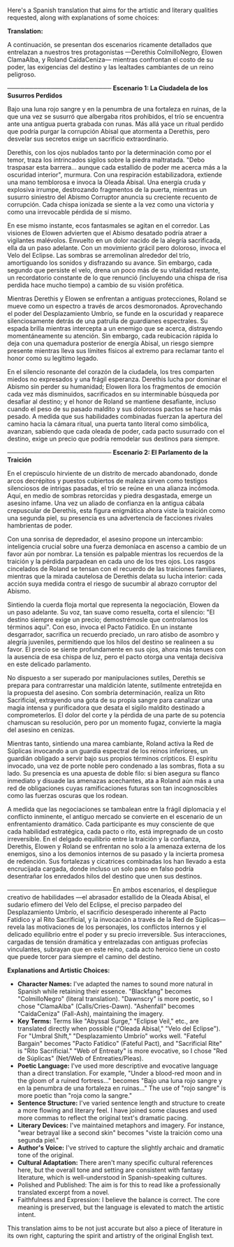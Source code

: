 Here's a Spanish translation that aims for the artistic and literary qualities requested, along with explanations of some choices:

**Translation:**

A continuación, se presentan dos escenarios ricamente detallados que entrelazan a nuestros tres protagonistas —Derethis ColmilloNegro, Elowen ClamaAlba, y Roland CaídaCeniza— mientras confrontan el costo de su poder, las exigencias del destino y las lealtades cambiantes de un reino peligroso.

────────────────────────
**Escenario 1: La Ciudadela de los Susurros Perdidos**

Bajo una luna rojo sangre y en la penumbra de una fortaleza en ruinas, de la que una vez se susurró que albergaba ritos prohibidos, el trío se encuentra ante una antigua puerta grabada con runas. Más allá yace un ritual perdido que podría purgar la corrupción Abisal que atormenta a Derethis, pero desvelar sus secretos exige un sacrificio extraordinario.

Derethis, con los ojos nublados tanto por la determinación como por el temor, traza los intrincados sigilos sobre la piedra maltratada. "Debo traspasar esta barrera... aunque cada estallido de poder me acerca más a la oscuridad interior", murmura. Con una respiración estabilizadora, extiende una mano temblorosa e invoca la Oleada Abisal. Una energía cruda y explosiva irrumpe, destrozando fragmentos de la puerta, mientras un susurro siniestro del Abismo Corruptor anuncia su creciente recuento de corrupción. Cada chispa ionizada se siente a la vez como una victoria y como una irrevocable pérdida de sí mismo.

En ese mismo instante, ecos fantasmales se agitan en el corredor. Las visiones de Elowen advierten que el Abismo desatado podría atraer a vigilantes malévolos. Envuelto en un dolor nacido de la alegría sacrificada, ella da un paso adelante. Con un movimiento grácil pero doloroso, invoca el Velo del Eclipse. Las sombras se arremolinan alrededor del trío, amortiguando los sonidos y disfrazando su avance. Sin embargo, cada segundo que persiste el velo, drena un poco más de su vitalidad restante, un recordatorio constante de lo que renunció (incluyendo una chispa de risa perdida hace mucho tiempo) a cambio de su visión profética.

Mientras Derethis y Elowen se enfrentan a antiguas protecciones, Roland se mueve como un espectro a través de arcos desmoronados. Aprovechando el poder del Desplazamiento Umbrío, se funde en la oscuridad y reaparece silenciosamente detrás de una patrulla de guardianes espectrales. Su espada brilla mientras intercepta a un enemigo que se acerca, distrayendo momentáneamente su atención. Sin embargo, cada reubicación rápida lo deja con una quemadura posterior de energía Abisal, un riesgo siempre presente mientras lleva sus límites físicos al extremo para reclamar tanto el honor como su legítimo legado.

En el silencio resonante del corazón de la ciudadela, los tres comparten miedos no expresados y una frágil esperanza. Derethis lucha por dominar el Abismo sin perder su humanidad; Elowen llora los fragmentos de emoción cada vez más disminuidos, sacrificados en su interminable búsqueda por desafiar al destino; y el honor de Roland se mantiene desafiante, incluso cuando el peso de su pasado maldito y sus dolorosos pactos se hace más pesado. A medida que sus habilidades combinadas fuerzan la apertura del camino hacia la cámara ritual, una puerta tanto literal como simbólica, avanzan, sabiendo que cada oleada de poder, cada pacto susurrado con el destino, exige un precio que podría remodelar sus destinos para siempre.

────────────────────────
**Escenario 2: El Parlamento de la Traición**

En el crepúsculo hirviente de un distrito de mercado abandonado, donde arcos decrépitos y puestos cubiertos de maleza sirven como testigos silenciosos de intrigas pasadas, el trío se reúne en una alianza incómoda. Aquí, en medio de sombras retorcidas y piedra desgastada, emerge un asesino infame. Una vez un aliado de confianza en la antigua cábala crepuscular de Derethis, esta figura enigmática ahora viste la traición como una segunda piel, su presencia es una advertencia de facciones rivales hambrientas de poder.

Con una sonrisa de depredador, el asesino propone un intercambio: inteligencia crucial sobre una fuerza demoníaca en ascenso a cambio de un favor aún por nombrar. La tensión es palpable mientras los recuerdos de la traición y la pérdida parpadean en cada uno de los tres ojos. Los rasgos cincelados de Roland se tensan con el recuerdo de las traiciones familiares, mientras que la mirada cautelosa de Derethis delata su lucha interior: cada acción suya medida contra el riesgo de sucumbir al abrazo corruptor del Abismo.

Sintiendo la cuerda floja mortal que representa la negociación, Elowen da un paso adelante. Su voz, tan suave como resuelta, corta el silencio: "El destino siempre exige un precio; demostrémosle que controlamos los términos aquí". Con eso, invoca el Pacto Fatídico. En un instante desgarrador, sacrifica un recuerdo preciado, un raro atisbo de asombro y alegría juveniles, permitiendo que los hilos del destino se realineen a su favor. El precio se siente profundamente en sus ojos, ahora más tenues con la ausencia de esa chispa de luz, pero el pacto otorga una ventaja decisiva en este delicado parlamento.

No dispuesto a ser superado por manipulaciones sutiles, Derethis se prepara para contrarrestar una maldición latente, sutilmente entretejida en la propuesta del asesino. Con sombría determinación, realiza un Rito Sacrificial, extrayendo una gota de su propia sangre para canalizar una magia intensa y purificadora que desata el sigilo maldito destinado a comprometerlos. El dolor del corte y la pérdida de una parte de su potencia chamuscan su resolución, pero por un momento fugaz, convierte la magia del asesino en cenizas.

Mientras tanto, sintiendo una marea cambiante, Roland activa la Red de Súplicas invocando a un guardia espectral de los reinos inferiores, un guardián obligado a servir bajo sus propios términos crípticos. El espíritu invocado, una vez de porte noble pero condenado a las sombras, flota a su lado. Su presencia es una apuesta de doble filo: si bien asegura su flanco inmediato y disuade las amenazas acechantes, ata a Roland aún más a una red de obligaciones cuyas ramificaciones futuras son tan incognoscibles como las fuerzas oscuras que los rodean.

A medida que las negociaciones se tambalean entre la frágil diplomacia y el conflicto inminente, el antiguo mercado se convierte en el escenario de un enfrentamiento dramático. Cada participante es muy consciente de que cada habilidad estratégica, cada pacto o rito, está impregnado de un costo irreversible. En el delgado equilibrio entre la traición y la confianza, Derethis, Elowen y Roland se enfrentan no solo a la amenaza externa de los enemigos, sino a los demonios internos de su pasado y la incierta promesa de redención. Sus fortalezas y cicatrices combinadas los han llevado a esta encrucijada cargada, donde incluso un solo paso en falso podría desentrañar los enredados hilos del destino que unen sus destinos.

────────────────────────
En ambos escenarios, el despliegue creativo de habilidades —el abrasador estallido de la Oleada Abisal, el sudario efímero del Velo del Eclipse, el preciso parpadeo del Desplazamiento Umbrío, el sacrificio desesperado inherente al Pacto Fatídico y al Rito Sacrificial, y la invocación a través de la Red de Súplicas— revela las motivaciones de los personajes, los conflictos internos y el delicado equilibrio entre el poder y su precio irreversible. Sus interacciones, cargadas de tensión dramática y entrelazadas con antiguas profecías vinculantes, subrayan que en este reino, cada acto heroico tiene un costo que puede torcer para siempre el camino del destino.

**Explanations and Artistic Choices:**

*   **Character Names:** I've adapted the names to sound more natural in Spanish while retaining their essence. "Blackfang" becomes "ColmilloNegro" (literal translation). "Dawnscry" is more poetic, so I chose "ClamaAlba" (Calls/Cries-Dawn). "Ashenfall" becomes "CaídaCeniza" (Fall-Ash), maintaining the imagery.
*   **Key Terms:** Terms like "Abyssal Surge," "Eclipse Veil," etc., are translated directly when possible ("Oleada Abisal," "Velo del Eclipse"). For "Umbral Shift," "Desplazamiento Umbrío" works well. "Fateful Bargain" becomes "Pacto Fatídico" (Fateful Pact), and "Sacrificial Rite" is "Rito Sacrificial." "Web of Entreaty" is more evocative, so I chose "Red de Súplicas" (Net/Web of Entreaties/Pleas).
*   **Poetic Language:** I've used more descriptive and evocative language than a direct translation. For example, "Under a blood-red moon and in the gloom of a ruined fortress..." becomes "Bajo una luna rojo sangre y en la penumbra de una fortaleza en ruinas..." The use of "rojo sangre" is more poetic than "roja como la sangre."
*   **Sentence Structure:** I've varied sentence length and structure to create a more flowing and literary feel. I have joined some clauses and used more commas to reflect the original text's dramatic pacing.
*   **Literary Devices:** I've maintained metaphors and imagery. For instance, "wear betrayal like a second skin" becomes "viste la traición como una segunda piel."
*   **Author's Voice:** I've strived to capture the slightly archaic and dramatic tone of the original.
*   **Cultural Adaptation:** There aren't many specific cultural references here, but the overall tone and setting are consistent with fantasy literature, which is well-understood in Spanish-speaking cultures.
* Polished and Published: The aim is for this to read like a professionally translated excerpt from a novel.
* Faithfulness and Expression: I believe the balance is correct. The core meaning is preserved, but the language is elevated to match the artistic intent.

This translation aims to be not just accurate but also a piece of literature in its own right, capturing the spirit and artistry of the original English text.
